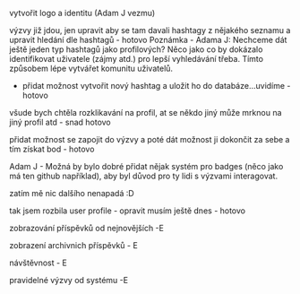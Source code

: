 
vytvořit logo a identitu (Adam J vezmu)

výzvy již jdou, jen upravit aby se tam davali hashtagy z nějakého seznamu a upravit hledání dle hashtagů - hotovo
Poznámka - Adama J: Nechceme dát ještě jeden typ hashtagů jako profilových? Něco jako co by dokázalo identifikovat uživatele (zájmy atd.) pro lepší vyhledávání třeba. Tímto způsobem lépe vytvářet komunitu uživatelů.

+ přidat možnost vytvořit nový hashtag a uložit ho do databáze...uvidíme - hotovo

všude bych chtěla rozklikavání na profil, at se někdo jiný může mrknou na jiný profil atd - snad hotovo

přidat možnost se zapojit do výzvy a poté dát možnost ji dokončit za sebe a tím získat bod - hotovo

Adam J - Možná by bylo dobré přidat nějak systém pro badges (něco jako má ten github například), aby byl důvod pro ty lidi s výzvami interagovat.

zatím mě nic dalšího nenapadá :D


tak jsem rozbila user profile - opravit musím ještě dnes - hotovo


zobrazování příspěvků od nejnovějších -E

zobrazení archivnich příspěvků - E

návštěvnost - E

pravidelné výzvy od systému -E
